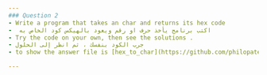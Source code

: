 ```yaml
---
### Question 2
- Write a program that takes an char and returns its hex code
-  اكتب برنامج يأخذ حرف او رقم ويعود بالهيكس كود الخاص به 
- Try the code on your own, then see the solutions .
- جرب الكود بنفسك ، ثم انظر إلى الحلول 
- to show the answer file is [hex_to_char](https://github.com/philopaterwaheed/learn-java-better---summer-project---/blob/problems/char/hex_to_char.java)

---
```

